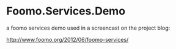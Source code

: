 Foomo.Services.Demo
===================

a foomo services demo used in a screencast on the project blog:

http://www.foomo.org/2012/06/foomo-services/
